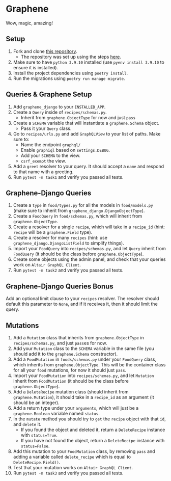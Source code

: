 # Graphene

Wow, magic, amazing!

## Setup

1. Fork and clone [this repository](https://github.com/JoinCODED/TASK-Masterclass-M5-Graphene).
   - The repository was set up using the steps [here](https://gist.github.com/malthunayan/0497ba9758cf9ddd7380c76f806adbe3).
2. Make sure to have `python 3.9.10` installed (use `pyenv install 3.9.10` to ensure it is installed).
3. Install the project dependencies using `poetry install`.
4. Run the migrations using `poetry run manage migrate`.

## Queries & Graphene Setup

1. Add `graphene_django` to your `INSTALLED_APP`.
2. Create a `Query` inside of `recipes/schemas.py`.
   - Inherit from `graphene.ObjectType` for now and just `pass`
3. Create a `SCHEMA` variable that will instantiate a `graphene.Schema` object.
   - Pass it your `Query` class.
4. Go to `recipes/urls.py` and add `GraphQLView` to your list of paths. Make sure to:
   - Name the endpoint `graphql/`
   - Enable `graphiql` based on `settings.DEBUG`.
   - Add your `SCHEMA` to the view.
   - `csrf_exempt` the view.
5. Add a `greet` resolver to your query. It should accept a `name` and respond to that name with a greeting.
6. Run `pytest -m task1` and verify you passed all tests.

## Graphene-Django Queries

1. Create a `type` in `food/types.py` for all the models in `food/models.py` (make sure to inherit from `graphene_django.DjangoObjectType`).
2. Create a `FoodQuery` in `food/schemas.py`, which will inherit from `graphene.ObjectType`.
3. Create a resolver for a single `recipe`, which will take in a `recipe_id` (hint: `recipe` will be a `graphene.Field` type).
4. Create a resolver for many `recipes` (hint: use `graphene_django.DjangoListField` to simplify things).
5. Import your `FoodQuery` into `recipes/schemas.py`, and let `Query` inherit from `FoodQuery` (it should be the class before `graphene.ObjectType`).
6. Create some objects using the admin panel, and check that your queries work on `Altair GraphQL Client`.
7. Run `pytest -m task2` and verify you passed all tests.

## Graphene-Django Queries Bonus

Add an optional limit clause to your `recipes` resolver. The resolver should default this parameter to `None`, and if it receives it, then it should limit the query.

## Mutations

1. Add a `Mutation` class that inherits from `graphene.ObjectType` in `recipes/schemas.py`, and just `pass`es for now.
2. Add your `Mutation` class to the `SCHEMA` variable in the same file (you should add it to the `graphene.Schema` constructor).
3. Add a `FoodMutation` in `foods/schemas.py` under your `FoodQuery` class, which inherits from `graphene.ObjectType`. This will be the container class for all your `food` mutations, for now it should just `pass`.
4. Import your `FoodMutation` into `recipes/schemas.py`, and let `Mutation` inherit from `FoodMutation` (it should be the class before `graphene.ObjectType`).
5. Add a `DeleteRecipe` mutation class (should inherit from `graphene.Mutation`), it should take in a `recipe_id` as an argument (it should be an integer).
6. Add a return type under your `arguments`, which will just be a `graphene.Boolean` variable named `status`.
7. In the `mutate` method you should try to `get` the `recipe` object with that `id`, and `delete` it.
   - If you found the object and deleted it, return a `DeleteRecipe` instance with `status=True`.
   - If you have not found the object, return a `DeleteRecipe` instance with `status=False`.
8. Add this mutation to your `FoodMutation` class, by removing `pass` and adding a variable called `delete_recipe` which is equal to `DeleteRecipe.Field()`.
9. Test that your mutation works on `Altair GraphQL Client`.
10. Run `pytest -m task3` and verify you passed all tests.
